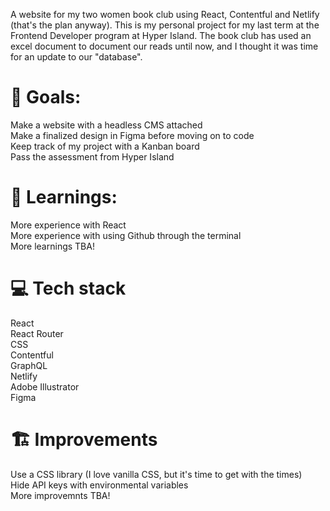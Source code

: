 A website for my two women book club using React, Contentful and Netlify (that's the plan anyway). This is my personal project for my last term at the Frontend Developer program at Hyper Island. The book club has used an excel document to document our reads until now, and I thought it was time for an update to our "database".

<h1>🏁 Goals:</h1>
 Make a website with a headless CMS attached<br>
 Make a finalized design in Figma before moving on to code<br>
 Keep track of my project with a Kanban board<br>
 Pass the assessment from Hyper Island
 
<h1>📕 Learnings:</h1>
More experience with React<br>
More experience with using Github through the terminal<br>
More learnings TBA!
<br>
  
<h1>💻 Tech stack</h1>
React<br>
React Router<br>
CSS<br>
Contentful<br>
GraphQL<br>
Netlify<br>
Adobe Illustrator<br>
Figma<br>

<h1>🏗️ Improvements</h1>
Use a CSS library (I love vanilla CSS, but it's time to get with the times)<br>
Hide API keys with environmental variables<br>
More improvemnts TBA!
